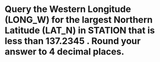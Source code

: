 # Query the Western Longitude (LONG_W) for the largest Northern Latitude (LAT_N) in STATION that is less than 137.2345 . Round your answer to 4 decimal places.
